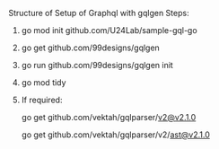 Structure of Setup of Graphql with gqlgen
Steps:

1. go mod init github.com/U24Lab/sample-gql-go

2. go get github.com/99designs/gqlgen

3. go run github.com/99designs/gqlgen init

4. go mod tidy

5. If required:

   go get github.com/vektah/gqlparser/v2@v2.1.0

   go get github.com/vektah/gqlparser/v2/ast@v2.1.0
